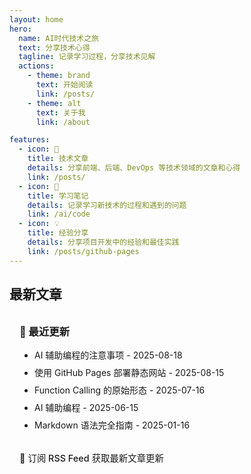 ```yaml
---
layout: home
hero:
  name: AI时代技术之旅
  text: 分享技术心得
  tagline: 记录学习过程，分享技术见解
  actions:
    - theme: brand
      text: 开始阅读
      link: /posts/
    - theme: alt
      text: 关于我
      link: /about

features:
  - icon: 📝
    title: 技术文章
    details: 分享前端、后端、DevOps 等技术领域的文章和心得
    link: /posts/
  - icon: 🚀
    title: 学习笔记
    details: 记录学习新技术的过程和遇到的问题
    link: /ai/code
  - icon: 💡
    title: 经验分享
    details: 分享项目开发中的经验和最佳实践
    link: /posts/github-pages
---
```


## 最新文章

<div class="vp-raw">
  <div class="custom-block">
    <h3>📖 最近更新</h3>
    <ul>
      <li><a href="/ai/coding-01">AI 辅助编程的注意事项</a> - 2025-08-18</li>
      <li><a href="/posts/github-pages">使用 GitHub Pages 部署静态网站</a> - 2025-08-15</li>
      <li><a href="/ai/function-calling">Function Calling 的原始形态</a> - 2025-07-16</li>
      <li><a href="/ai/code">AI 辅助编程</a> - 2025-06-15</li>
      <li><a href="/posts/markdown-guide">Markdown 语法完全指南</a> - 2025-01-16</li>
    </ul>
    <div class="rss-subscribe">
      <p>📡 <a href="/publish/rss.xml">订阅 RSS Feed</a> 获取最新文章更新</p>
    </div>
  </div>
</div>

<style>
.custom-block {
  padding: 1rem;
  border-radius: 8px;
  background: var(--vp-c-bg-soft);
  border: 1px solid var(--vp-c-divider);
}

.custom-block h3 {
  margin-top: 0;
  margin-bottom: 1rem;
  color: var(--vp-c-text-1);
}

.custom-block ul {
  margin: 0;
  padding-left: 1.5rem;
}

.custom-block li {
  margin-bottom: 0.5rem;
}

.custom-block a {
  color: var(--vp-c-brand);
  text-decoration: none;
}

.custom-block a:hover {
  text-decoration: underline;
}

.rss-subscribe {
  margin-top: 1rem;
  padding-top: 1rem;
  border-top: 1px solid var(--vp-c-divider);
}

.rss-subscribe p {
  margin: 0;
  font-size: 0.9rem;
  color: var(--vp-c-text-2);
}

.rss-subscribe a {
  color: var(--vp-c-brand);
  text-decoration: none;
  font-weight: 500;
}

.rss-subscribe a:hover {
  text-decoration: underline;
}
</style>
